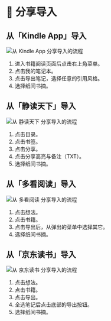 # 🍬 分享导入

## 从「Kindle App」导入

![ 从 Kindle App 分享导入的流程](https://doc-1252413502.cos.ap-nanjing.myqcloud.com/Xnip2022-01-03_17-35-10.png)

1. 进入书籍阅读页面后点击右上角菜单。
2. 点击我的笔记本。
3. 点击导出笔记，选择任意的引用风格。
4. 选择纸间书摘。

## 从「静读天下」导入

![ 从 静读天下 分享导入的流程](https://doc-1252413502.cos.ap-nanjing.myqcloud.com/Xnip2022-01-03_17-36-22.png)

1. 点击目录。
2. 点击书签。
3. 点击分享。
4. 点击分享高亮与备注（TXT）。
5. 选择纸间书摘。

## 从「多看阅读」导入

![从 多看阅读 分享导入的流程](https://doc-1252413502.cos.ap-nanjing.myqcloud.com/Xnip2022-01-03_17-38-16.png)

1. 点击想法。
2. 点击书籍。
3. 点击导出后，从弹出的菜单中选择其它。
4. 选择纸间书摘。

## 从「京东读书」导入

![从 京东读书 分享导入的流程](https://doc-1252413502.cos.ap-nanjing.myqcloud.com/Xnip2022-01-03_17-40-28.png)

1. 点击想法。
2. 点击书籍。
3. 点击导出。
4. 全选笔记后点击底部的导出按钮。
5. 选择纸间书摘。